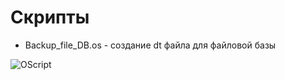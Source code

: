 # Скрипты

* Backup_file_DB.os - создание dt файла для файловой базы

![OScript](https://img.shields.io/badge/-OScript-yellow)
    
